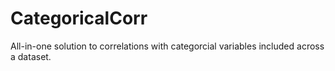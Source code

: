 # CategoricalCorr
All-in-one solution to correlations with categorcial variables included across a dataset. 
